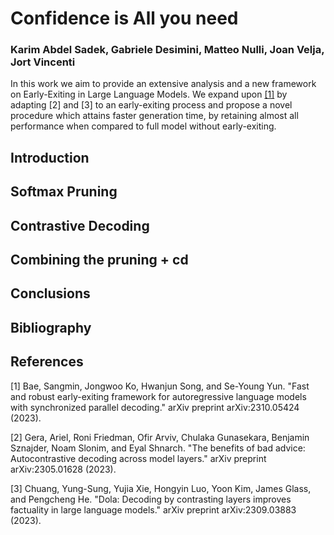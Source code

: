 # Confidence is All you need 


### Karim Abdel Sadek, Gabriele Desimini, Matteo Nulli, Joan Velja, Jort Vincenti

In this work we aim to provide an extensive analysis and a new framework on Early-Exiting in Large Language Models. We expand upon [[1]](#1) by adapting \[2\] and \[3\] to an early-exiting process and propose a novel procedure which attains faster generation time, by retaining almost all performance when compared to full model without early-exiting.


## Introduction

## Softmax Pruning

## Contrastive Decoding

## Combining the pruning + cd

## Conclusions


## Bibliography
## References
<a id="1">[1]</a>
Bae, Sangmin, Jongwoo Ko, Hwanjun Song, and Se-Young Yun. "Fast and robust early-exiting framework for autoregressive language models with synchronized parallel decoding." arXiv preprint arXiv:2310.05424 (2023).


[2] Gera, Ariel, Roni Friedman, Ofir Arviv, Chulaka Gunasekara, Benjamin Sznajder, Noam Slonim, and Eyal Shnarch. "The benefits of bad advice: Autocontrastive decoding across model layers." arXiv preprint arXiv:2305.01628 (2023).

[3] Chuang, Yung-Sung, Yujia Xie, Hongyin Luo, Yoon Kim, James Glass, and Pengcheng He. "Dola: Decoding by contrasting layers improves factuality in large language models." arXiv preprint arXiv:2309.03883 (2023).